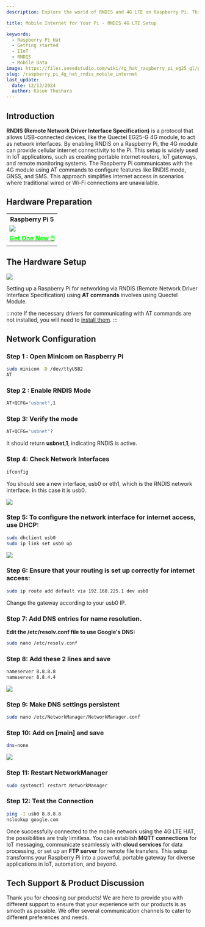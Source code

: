 ```yaml
---
description: Explore the world of RNDIS and 4G LTE on Raspberry Pi. This guide provides step-by-step instructions for configuring cellular connectivity, opening up a world of possibilities for your projects.

title: Mobile Internet for Your Pi - RNDIS 4G LTE Setup

keywords:
  - Raspberry Pi Hat
  - Getting started
  - IIoT
  - RNDIS
  - Mobile Data
image: https://files.seeedstudio.com/wiki/4g_hat_raspberry_pi_eg25_gl/power2.jpg
slug: /raspberry_pi_4g_hat_rndis_mobile_internet
last_update:
  date: 12/13/2024
  author: Kasun Thushara
---
```


## Introduction

**RNDIS (Remote Network Driver Interface Specification)** is a protocol that allows USB-connected devices, like the Quectel EG25-G 4G module, to act as network interfaces. By enabling RNDIS on a Raspberry Pi, the 4G module can provide cellular internet connectivity to the Pi. This setup is widely used in IoT applications, such as creating portable internet routers, IoT gateways, and remote monitoring systems. The Raspberry Pi communicates with the 4G module using AT commands to configure features like RNDIS mode, GNSS, and SMS. This approach simplifies internet access in scenarios where traditional wired or Wi-Fi connections are unavailable.

## Hardware Preparation
<div class="table-center">
  <table align="center">
    <tr>
        <th>Raspberry Pi 5</th>
    </tr>
    <tr>
        <td><div style={{textAlign:'center'}}><img src="https://media-cdn.seeedstudio.com/media/catalog/product/cache/bb49d3ec4ee05b6f018e93f896b8a25d/1/-/1-102110919-raspberry-pi-5-8gb-45font.jpg" style={{width:250, height:'auto'}}/></div></td>    
    </tr>
      <tr>
        <td><div class="get_one_now_container" style={{textAlign: 'center'}}>
          <a class="get_one_now_item" href="https://www.seeedstudio.com/Raspberry-Pi-5-8GB-p-5810.html">
              <strong><span><font color={'FFFFFF'} size={"4"}> Get One Now 🖱️</font></span></strong>
          </a>
      </div></td>
    </tr>
  </table>
</div>

## The Hardware Setup

<div style={{textAlign:'center'}}><img src="https://files.seeedstudio.com/wiki/4g_hat_raspberry_pi_eg25_gl/sms_setup.png" style={{width:800}}/></div>

Setting up a Raspberry Pi for networking via RNDIS (Remote Network Driver Interface Specification) using **AT commands**  involves using Quectel Module.

:::note
If the necessary drivers for communicating with AT commands are not installed, you will need to [install them](https://wiki.seeedstudio.com/getting_started_raspberry_pi_4g_lte_hat/#raspberry-pi).
:::

##  Network Configuration

### Step 1 : Open Minicom on Raspberry Pi

```bash
sudo minicom -D /dev/ttyUSB2
AT
```

### Step 2 : Enable RNDIS Mode

```bash
AT+QCFG="usbnet",1
```

### Step 3: Verify the mode 

```bash
AT+QCFG="usbnet"?
```
It should return **usbnet,1**, indicating RNDIS is active.

### Step 4: Check Network Interfaces

```bash
ifconfig
```

You should see a new interface, usb0 or eth1, which is the RNDIS network interface. In this case it is usb0.

<div style={{ textAlign: 'center' }}>
  <img 
    src="https://files.seeedstudio.com/wiki/4g_hat_raspberry_pi_eg25_gl/ifconfig_usb0.PNG" 
    style={{ width: 600}} 
  />
</div>


### Step 5: To configure the network interface for internet access, use DHCP:

```bash
sudo dhclient usb0
sudo ip link set usb0 up
```
<div style={{ textAlign: 'center' }}>
  <img 
    src="https://files.seeedstudio.com/wiki/4g_hat_raspberry_pi_eg25_gl/usb0-dhcp.png" 
    style={{ width: 600}} 
  />
</div>

### Step 6: Ensure that your routing is set up correctly for internet access:

```bash
sudo ip route add default via 192.168.225.1 dev usb0
```
Change the gateway according to your usb0 IP.

### Step 7: Add DNS entries for name resolution. 

**Edit the /etc/resolv.conf file to use Google's DNS:**

```bash
sudo nano /etc/resolv.conf
```

### Step 8: Add these 2 lines and save

```bash
nameserver 8.8.8.8
nameserver 8.8.4.4
```

<div style={{ textAlign: 'center' }}>
  <img 
    src="https://files.seeedstudio.com/wiki/4g_hat_raspberry_pi_eg25_gl/GoogleDNS.PNG" 
    style={{ width: 600}} 
  />
</div>

### Step 9: Make DNS settings persistent

```bash
sudo nano /etc/NetworkManager/NetworkManager.conf
```

### Step 10: Add on [main] and save 

```bash
dns=none
```
<div style={{ textAlign: 'center' }}>
  <img 
    src="https://files.seeedstudio.com/wiki/4g_hat_raspberry_pi_eg25_gl/DNS.PNG" 
    style={{ width: 600}} 
  />
</div>

### Step 11: Restart NetworkManager

```bash
sudo systemctl restart NetworkManager
```

### Step 12: Test the Connection 

```bash
ping -I usb0 8.8.8.8
nslookup google.com
```
Once successfully connected to the mobile network using the 4G LTE HAT, the possibilities are truly limitless. You can establish **MQTT connections** for IoT messaging, communicate seamlessly with **cloud services** for data processing, or set up an **FTP server** for remote file transfers. This setup transforms your Raspberry Pi into a powerful, portable gateway for diverse applications in IoT, automation, and beyond.

## Tech Support & Product Discussion

Thank you for choosing our products! We are here to provide you with different support to ensure that your experience with our products is as smooth as possible. We offer several communication channels to cater to different preferences and needs.

<div class="button_tech_support_container">
<a href="https://forum.seeedstudio.com/" class="button_forum"></a> 
<a href="https://www.seeedstudio.com/contacts" class="button_email"></a>
</div>

<div class="button_tech_support_container">
<a href="https://discord.gg/eWkprNDMU7" class="button_discord"></a> 
<a href="https://github.com/Seeed-Studio/wiki-documents/discussions/69" class="button_discussion"></a>
</div>